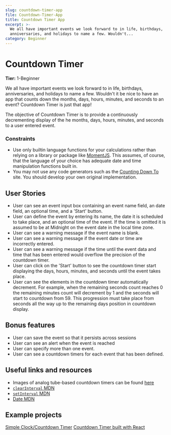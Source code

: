 ```yaml
---
slug: countdown-timer-app
file: Countdown-Timer-App
title: Countdown Timer App
excerpt: >-
  We all have important events we look forward to in life, birthdays,
  anniversaries, and holidays to name a few. Wouldn't...
category: Beginner
---
```

# Countdown Timer

**Tier:** 1-Beginner

We all have important events we look forward to in life, birthdays,
anniversaries, and holidays to name a few. Wouldn't it be nice to have an app
that counts down the months, days, hours, minutes, and seconds to an event?
Countdown Timer is just that app!

The objective of Countdown Timer is to provide a continuously decrementing
display of the he months, days, hours, minutes, and seconds to a user entered
event.

### Constraints

- Use only builtin language functions for your calculations rather than relying
on a library or package like [MomentJS](https://momentjs.com/). This assumes,
of course, that the language of your choice has adequate date and time
manipulation functions built in.
- You may not use any code generators such as the 
[Counting Down To](https://countingdownto.com/) site. You should develop your
own original implementation. 

## User Stories

* User can see an event input box containing an event name field, an
date field, an optional time, and a 'Start' button.
* User can define the event by entering its name, the date it is
scheduled to take place, and an optional time of the event. If the time is 
omitted it is assumed to be at Midnight on the event date in the local time
zone.
* User can see a warning message if the event name is blank.
* User can see a warning message if the event date or time are incorrectly
entered. 
* User can see a warning message if the time until the event data and time
that has been entered would overflow the precision of the countdown timer.
* User can click on the 'Start' button to see the countdown timer start
displaying the days, hours, minutes, and seconds until the event takes place.
* User can see the elements in the countdown timer automatically
decrement. For example, when the remaining seconds count reaches 0 the remaining
minutes count will decrement by 1 and the seconds will start to countdown from 59. This progression must take place from seconds all the way up to the remaining days position in countdown display. 

## Bonus features

* User can save the event so that it persists across sessions
* User can see an alert when the event is reached
* User can specify more than one event. 
* User can see a countdown timers for each event that has been defined.

## Useful links and resources

- Images of analog tube-based countdown timers can be found 
[here](https://nixieshop.com/)
- [`clearInterval` MDN](https://developer.mozilla.org/en-US/docs/Web/API/WindowOrWorkerGlobalScope/clearInterval)
- [`setInterval` MDN](https://developer.mozilla.org/en-US/docs/Web/API/WindowOrWorkerGlobalScope/setInterval)
- [Date MDN](https://developer.mozilla.org/en-US/docs/Web/JavaScript/Reference/Global_Objects/Date)

## Example projects

[Simple Clock/Countdown Timer](https://codepen.io/karlo-stekovic/pen/OajKVK)
[Countdown Timer built with React](https://www.florin-pop.com/blog/2019/05/countdown-built-with-react/)
